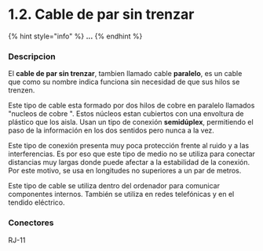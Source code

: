 # 1.2. Cable de par sin trenzar

{% hint style="info" %}
**...**
{% endhint %}

### Descripcion

El **cable de par sin trenzar**, tambien llamado cable **paralelo**, es un cable que como su nombre indica funciona sin necesidad de que sus hilos se trenzen.

Este tipo de cable esta formado por dos hilos de cobre en paralelo llamados "nucleos de cobre ". Estos núcleos estan cubiertos con una envoltura de plástico que los aisla.  Usan un tipo de conexión **semidúplex**, permitiendo el paso de la información en los dos sentidos pero nunca  a la vez.&#x20;

Este tipo de conexión presenta muy poca protección frente al ruido y a las interferencias. Es por eso que este tipo de medio no se utiliza para conectar distancias muy largas donde puede afectar a la estabilidad de la conexión. Por este motivo, se usa  en longitudes no superiores a un par de metros.

Este tipo de cable se utiliza dentro del ordenador para comunicar componentes internos. También se utiliza en redes telefónicas y en el tendido eléctrico.

### Conectores

RJ-11
